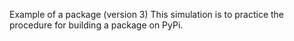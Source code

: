 Example of a package (version 3)
This simulation is to practice the procedure for building a package on PyPi.